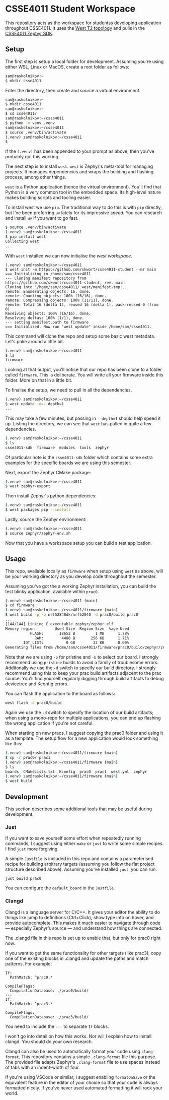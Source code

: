 # CSSE4011 Student Workspace

This repository acts as the workspace for studentss developing application
throughout CSSE4011. It uses the [West T2 topology][zephyr-west-t2] and pulls
in the [CSSE4011 Zephyr SDK][csse4011-sdk].

## Setup

The first step is setup a local folder for development. Assuming you're using
either WSL, Linux or MacOS, create a root folder as follows:

```sh
sam@raskolnikov:~
$ mkdir csse4011
```

Enter the directory, then create and source a virtual environment.

```sh
sam@raskolnikov:~
$ mkdir csse4011
sam@raskolnikov:~
$ cd csse4011/
sam@raskolnikov:~/csse4011
$ python -m venv .venv
sam@raskolnikov:~/csse4011
$ source .venv/bin/activate
(.venv) sam@raskolnikov:~/csse4011
$
```

If the `(.venv)` has been appended to your prompt as above, then you've probably
got this working.

The next step is to install `west`. `west` is Zephyr's meta-tool for managing
projects. It manages dependencies and wraps the building and flashing process,
among other things.

`west` is a Python application (hence the virtual environment). You'll find that
Python is a very common tool in the embedded space. Its high-level nature makes
building scripts and tooling easier.

To install west we use `pip`. The traditional way to do this is with `pip`
directly, but I've been preferring `uv` lately for its impressive *speed*. You
can research and install `uv` if you want to go fast.

```sh
$ source .venv/bin/activate
(.venv) sam@raskolnikov:~/csse4011
$ pip install west
Collecting west
...
```

With `west` installed we can now initialise the *west workspace*.

```shell
(.venv) sam@raskolnikov:~/csse4011
$ west init -m https://github.com/skwort/csse4011-student --mr main
=== Initializing in /home/sam/csse4011
--- Cloning manifest repository from https://github.com/skwort/csse4011-student, rev. main
Cloning into '/home/sam/csse4011/.west/manifest-tmp'...
remote: Enumerating objects: 16, done.
remote: Counting objects: 100% (16/16), done.
remote: Compressing objects: 100% (11/11), done.
remote: Total 16 (delta 1), reused 16 (delta 1), pack-reused 0 (from 0)
Receiving objects: 100% (16/16), done.
Resolving deltas: 100% (1/1), done.
--- setting manifest.path to firmware
=== Initialized. Now run "west update" inside /home/sam/csse4011.
```

This command will clone the repo and setup some basic west metadata. Let's poke
around a little bit.

```sh
(.venv) sam@raskolnikov:~/csse4011
$ ls
firmware
```

Looking at that output, you'll notice that our repo has been clone to a folder
called `firmware`. This is deliberate. You will write all your firmware inside
this folder. More on that in a little bit.

To finalise the setup, we need to pull in all the dependencies.

```sh
(.venv) sam@raskolnikov:~/csse4011
$ west update -o=--depth=1
...
```

This may take a few minutes, but passing in `--depth=1` should help speed it up.
Listing the directory, we can see that `west` has pulled in quite a few
dependencies.

```sh
(.venv) sam@raskolnikov:~/csse4011
$ ls
csse4011-sdk  firmware  modules  tools  zephyr
```

Of particular note is the `csse4011-sdk` folder which contains some extra
examples for the specific boards we are using this semester.

Next, export the Zephyr CMake package:

```sh
(.venv) sam@raskolnikov:~/csse4011
$ west zephyr-export
```

Then install Zephyr's python dependencies:

```sh
(.venv) sam@raskolnikov:~/csse4011
$ west packages pip --install
```

Lastly, source the Zephyr environment:
```sh
(.venv) sam@raskolnikov:~/csse4011
$ source zephyr/zephyr-env.sh
```

Now that you have a workspace setup you can build a test application.

## Usage

This repo,  avaliable locally as `firmware` when setup using `west` as above,
will be your working directory as you develop code throughout the semester.

Assuming you've got the a working Zephyr installation, you can build the test
blinky application, available within `prac0`.

```sh
(.venv) sam@raskolnikov:~/csse4011 (main)
$ cd firmware
(.venv) sam@raskolnikov:~/csse4011/firmware (main)
$ west build -p -b nrf52840dk/nrf52840 -d prac0/build prac0
...
[144/144] Linking C executable zephyr/zephyr.elf
Memory region         Used Size  Region Size  %age Used
           FLASH:       18652 B         1 MB      1.78%
             RAM:        4480 B       256 KB      1.71%
        IDT_LIST:          0 GB        32 KB      0.00%
Generating files from /home/sam/csse4011/firmware/prac0/build/zephyr/zephyr.elf for board: nrf52840dk
```

Note that we are using `-p` for pristine and `-b` to select our board. I
strongly recommend using `pristine` builds to avoid a family of troublesome
errors. Additonally we use the `-d` switch to specify our build directory.
I strongly recommend using this to keep your prac build artifacts adjacent to
the prac source. You'll find yourself regularly digging through build artifacts
to debug devicetree and Kconfig errors.

You can flash the application to the board as follows:

```sh
west flash -d prac0/build
```

Again we use the `-d` switch to specify the location of our build artifacts;
when using a mono-repo for multiple applications, you can end up flashing the
wrong application if you're not careful.

When starting on new pracs, I suggest copying the prac0 folder and using
it as a template. The setup flow for a new application would look something like
this:

```sh
(.venv) sam@raskolnikov:~/csse4011/firmware (main)
$ cp -r prac0/ prac1
(.venv) sam@raskolnikov:~/csse4011/firmware (main)
$ ls
boards  CMakeLists.txt  Kconfig  prac0  prac1  west.yml  zephyr
(.venv) sam@raskolnikov:~/csse4011/firmware (main)
$ west build
```

## Development

This section describes some additional tools that may be useful during
development.

### Just

If you want to save yourself some effort when repeatedly running commands,
I suggest using either `make` or `just` to write some simple recipes. I find
`just` more forgiving.

A simple `Justfile` is included in this repo and contains a parameterised
recipe for building arbitrary targets (assuming you follow the flat project
structure described above). Assuming you've installed `just`, you can run:

```
just build prac0
```

You can configure the `default_board` in the `Justfile`.

### Clangd

Clangd is a language server for C/C++. It gives your editor the ability to do
things like jump to definitions (Ctrl+Click), show type info on hover, and
provide autocomplete. This makes it much easier to navigate through code —
especially Zephyr’s source — and understand how things are connected.

The .clangd file in this repo is set up to enable that, but only for prac0
right now.

If you want to get the same functionality for other targets (like prac3), copy
one of the existing blocks in .clangd and update the paths and match patterns.
For example:

```
If:
  PathMatch: ^prac0.*

CompileFlags:
  CompilationDatabase: ./prac0/build/
---
If:
  PathMatch: ^prac3.*

CompileFlags:
  CompilationDatabase: ./prac3/build/
```

You need to include the `---` to separate `If` blocks.

I won't go into detail on how this works. Nor will I explain how to install
clangd. You should do your own research.

Clangd can also be used to automatically format your code using `clang-format`.
This repository contains a simple `.clang-format` file this purpose. The
provided file adapts Zephyr's `.clang-format` file to use spaces instead of
tabs with an indent-width of four.

If you're using VSCode or similar, I suggest enabling `formatOnSave` or the
equivalent feature in the editor of your choice so that your code is always
formatted nicely. If you've never used automated formatting it will rock your
world.


[zephyr-west-t2]:https://docs.zephyrproject.org/latest/develop/west/workspaces.html#west-t2
[csse4011-sdk]:https://github.com/skwort/csse4011-sdk
